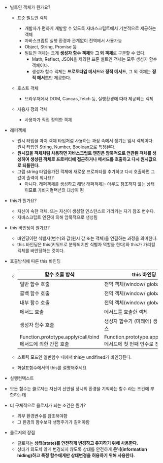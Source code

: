 - 빌트인 객체가 뭔가요?

  - 표준 빌트인 객체
    - 개발자가 편하게 개발할 수 있도록 자바스크립트에서 기본적으로 제공하는 객체
    - 자바스크립트 실행 환경과 관계없이 전역에서 사용가능
    - Object, String, Promise 등
    - 빌트인 객체는 크게 **생성자 함수 객체**와 **그 외 객체**로 구분할 수 있다.
      - Math, Reflect, JSON을 제외한 표준 빌트인 객체는 모두 생성자 함수 객체이다.
      - 생성자 함수 객체는 **프로토타입 메서드**와 **정적 메서드**, 그 외 객체는 **정적 메서드**만 제공한다.
  - 호스트 객체
    - 브라우저에서 DOM, Cancas, fetch 등, 실행환경에 따라 제공되는 객체

  - 사용자 정의 객체
    - 사용자가 직접 정의한 객체


  

- 래퍼객체

  - 원시 타입을 마치 객체 타입처럼 사용하는 과정 속에서 생기는 임시 객체이다. 원시 타입인 String, Number, Boolean으로 특정된다.
  - **원시값을 객체처럼 사용하면 자바스크립트 엔진은 암묵적으로 연관된 객체를 생성하여 생성된 객체로 프로퍼티에 접근하거나 메서드를 호출하고 다시 원시값으로 되돌린다.**
  - 그럼 string 타입을가진 객체에 새로운 프로퍼티를 추가하고 다시 호출하면 그 값이 출력이 되나요?
    - 아니다. 래퍼객체를 생성하고 해당 래퍼객체는 아무도 참조하지 않는 상태이므로 가비지컬랙션의 대상이 됨






- this가 뭔가요?
  - 자신이 속한 객체, 또는 자신이 생성할 인스턴스르 가리키는 자기 참조 변수다.
  - 자바스크립트 엔진에 의해 암묵적으로 생성됨
- this 바인딩이 뭔가요?
  - 바인딩이란 식별자(변수)와 값(원시 값 또는 객체)을 연결하는 과정을 의미한다.
  - this 바인딩은 this(키워드로 분류되지만 식별자 역할을 한다)와 this가 가리킬 객체를 바인딩하는 것이다.

- 호출방식에 따른 this 바인딩

  - | 함수 호출 방식                                             | this 바인딩                                                  |
    | ---------------------------------------------------------- | ------------------------------------------------------------ |
    | 일반 함수 호출                                             | 전역 객체(window/ global)                                    |
    | 콜백 함수 호출                                             | 전역 객체(window/ global)                                    |
    | 내부 함수 호출                                             | 전역 객체(window/ global)                                    |
    | 메서드 호출                                                | 메서드를 호출한 객체                                         |
    | 생성자 함수 호출                                           | 생성자 함수가 (미래에) 생성할 인스턴스                       |
    | Function.prototype.apply/call/bind 메서드에 의한 간접 호출 | Function.prototype.apply/call/bind 메서드에 첫 번째 인수로 전달한 객체 |

  - 스트릭 모드인 일반함수 내에서 this는 undifined가 바인딩된다.
  - 화살표함수에서의 this를 설명해주세요





- 실행컨텍스트





- 모든 함수는 클로저는 자신이 선언될 당시의 환경을 기억하는 함수 라는 조건에 부합하는데
- 더 구체적으로 클로저가 되는 조건은 뭔가?
  - 외부 환경변수를 참조해야함
  - 그 환경의 함수보다 생명주기가 길어야함
- 클로저의 장점
  - 클로저는 **상태(state)를 안전하게 변경하고 유지하기 위해 사용한다.**
  - 상태가 의도치 않게 변경되지 않도록 상태를 안전하게 **은닉(information hiding)하고 특정 함수에게만 상태변경을 허용하기 위해 사용한다.**
